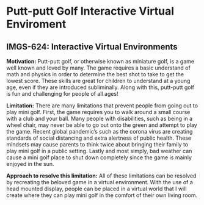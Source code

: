 # Putt-putt Golf Interactive Virtual Enviroment
## IMGS-624: Interactive Virtual Environments

**Motivation:** Putt-putt golf, or otherwise known as miniature golf, is a game well known and loved by
many. The game requires a basic understand of math and physics in order to determine the best shot to
take to get the lowest score. These skills are great for children to understand at a young age, even if
they are introduced subliminally. Along with this, putt-putt golf is fun and challenging for people of all
ages!

**Limitation:** There are many limitations that prevent people from going out to play mini golf. First, the
game requires you to walk around a small course with a club and your ball. Many people with
disabilities, such as being in a wheel chair, may never be able to go out onto the green and attempt to
play the game. Recent global pandemic’s such as the corona virus are creating standards of social
distancing and extra alertness of public health. These mindsets may cause parents to think twice about
bringing their family to play mini golf in a public setting. Lastly and most simply, bad weather can cause
a mini golf place to shut down completely since the game is mainly enjoyed in the sun.

**Approach to resolve this limitation:** All of these limitations can be resolved by recreating the beloved
game in a virtual environment. With the use of a head mounted display, people can be placed in a
virtual world that I will create where they can play mini golf in the comfort of their own living room. 
